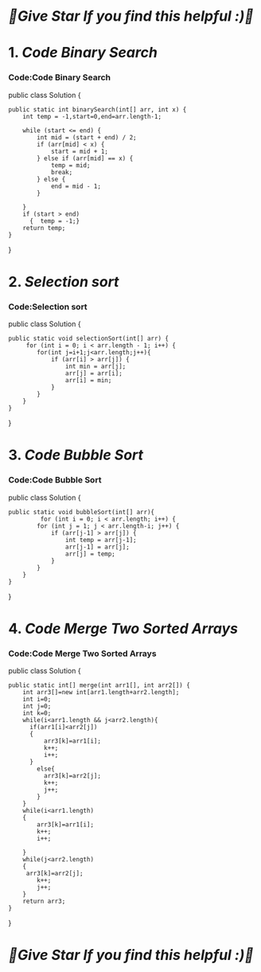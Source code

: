 # ***🌟Give Star If you find this helpful :)🌟***

# 1. ***Code Binary Search***
### Code:Code Binary Search
public class Solution { 

    public static int binarySearch(int[] arr, int x) {
        int temp = -1,start=0,end=arr.length-1;
        
        while (start <= end) {
            int mid = (start + end) / 2;
            if (arr[mid] < x) {
                start = mid + 1;
            } else if (arr[mid] == x) {
                temp = mid;
                break;
            } else {
                end = mid - 1;
            }
            
        }
        if (start > end)
          {  temp = -1;}
        return temp;
    }
    
}

# 2. ***Selection sort***
### Code:Selection sort
public class Solution {  

    public static void selectionSort(int[] arr) {
    	 for (int i = 0; i < arr.length - 1; i++) {
            for(int j=i+1;j<arr.length;j++){
                if (arr[i] > arr[j]) {
                    int min = arr[j];
                    arr[j] = arr[i];
                    arr[i] = min;
                }
            }     
        }
    }   

}

# 3. ***Code Bubble Sort***
### Code:Code Bubble Sort
public class Solution {  

    public static void bubbleSort(int[] arr){
    	     for (int i = 0; i < arr.length; i++) {
            for (int j = 1; j < arr.length-i; j++) {
                if (arr[j-1] > arr[j]) {
                    int temp = arr[j-1];
                    arr[j-1] = arr[j];
                    arr[j] = temp;
                }
            }
        }
    }  

}

# 4. ***Code Merge Two Sorted Arrays***
### Code:Code Merge Two Sorted Arrays
public class Solution {  

    public static int[] merge(int arr1[], int arr2[]) {
        int arr3[]=new int[arr1.length+arr2.length];
        int i=0;
        int j=0;
        int k=0;
        while(i<arr1.length && j<arr2.length){
          if(arr1[i]<arr2[j])
          {
              arr3[k]=arr1[i];
              k++;
              i++;
          }
            else{
              arr3[k]=arr2[j];
              k++;
              j++;
            }
        }
        while(i<arr1.length)
        {
            arr3[k]=arr1[i];
            k++;
            i++;        
        
        }
        while(j<arr2.length)
        {
         arr3[k]=arr2[j];
            k++;
            j++;    
        }
        return arr3;
    }

}


# ***🌟Give Star If you find this helpful :)🌟***
